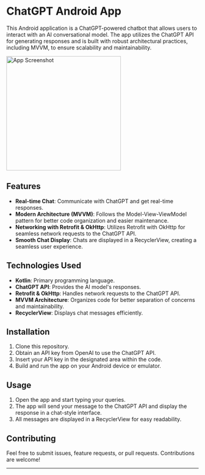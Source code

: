 # ChatGPT Android App

This Android application is a ChatGPT-powered chatbot that allows users to interact with an AI conversational model. The app utilizes the ChatGPT API for generating responses and is built with robust architectural practices, including MVVM, to ensure scalability and maintainability.

<img src="https://github.com/faizanw98/ChatGPT/assets/49359529/c932200f-cf16-471f-9be8-294441699230" alt="App Screenshot" width="300"/>


## Features

- **Real-time Chat**: Communicate with ChatGPT and get real-time responses.
- **Modern Architecture (MVVM)**: Follows the Model-View-ViewModel pattern for better code organization and easier maintenance.
- **Networking with Retrofit & OkHttp**: Utilizes Retrofit with OkHttp for seamless network requests to the ChatGPT API.
- **Smooth Chat Display**: Chats are displayed in a RecyclerView, creating a seamless user experience.

## Technologies Used

- **Kotlin**: Primary programming language.
- **ChatGPT API**: Provides the AI model's responses.
- **Retrofit & OkHttp**: Handles network requests to the ChatGPT API.
- **MVVM Architecture**: Organizes code for better separation of concerns and maintainability.
- **RecyclerView**: Displays chat messages efficiently.

## Installation

1. Clone this repository.
2. Obtain an API key from OpenAI to use the ChatGPT API.
3. Insert your API key in the designated area within the code.
4. Build and run the app on your Android device or emulator.

## Usage

1. Open the app and start typing your queries.
2. The app will send your message to the ChatGPT API and display the response in a chat-style interface.
3. All messages are displayed in a RecyclerView for easy readability.

## Contributing

Feel free to submit issues, feature requests, or pull requests. Contributions are welcome!

---
